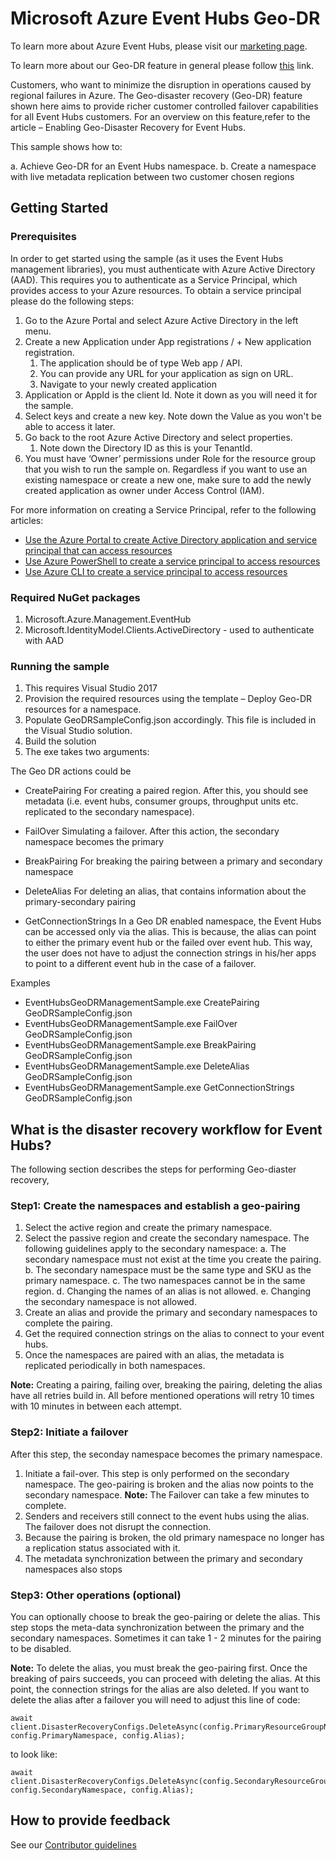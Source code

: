 # Microsoft Azure Event Hubs Geo-DR

To learn more about Azure Event Hubs, please visit our [marketing page](https://azure.microsoft.com/services/event-hubs/).

To learn more about our Geo-DR feature in general please follow [this](https://docs.microsoft.com/en-us/azure/event-hubs/event-hubs-geo-dr) link.

Customers, who want to minimize the disruption in operations caused by regional failures in Azure. The Geo-disaster recovery (Geo-DR) feature shown here aims to provide richer customer controlled failover capabilities for all Event Hubs customers. For an overview on this feature,refer to the article – Enabling Geo-Disaster Recovery for Event Hubs.

This sample shows how to: 

a.	Achieve Geo-DR for an Event Hubs namespace. 
b.	Create a namespace with live metadata replication between two customer chosen regions

## Getting Started
### Prerequisites

In order to get started using the sample (as it uses the Event Hubs management libraries), you must authenticate with Azure Active Directory (AAD). This requires you to authenticate as a Service Principal, which provides access to your Azure resources. 
To obtain a service principal please do the following steps:

1. Go to the Azure Portal and select Azure Active Directory in the left menu.
2. Create a new Application under App registrations / + New application registration.
	1. The application should be of type Web app / API.
	2. You can provide any URL for your application as sign on URL.
	3. Navigate to your newly created application
3. Application or AppId is the client Id. Note it down as you will need it for the sample.
4. Select keys and create a new key. Note down the Value as you won't be able to access it later.
5. Go back to the root Azure Active Directory and select properties.
	1. Note down the Directory ID as this is your TenantId.
6. You must have ‘Owner’ permissions under Role for the resource group that you wish to run the sample on. Regardless if you want to use an existing namespace or create a new one, make sure to add the newly created application as owner under Access Control (IAM).

For more information on creating a Service Principal, refer to the following articles:

*	[Use the Azure Portal to create Active Directory application and service principal that can access resources](https://docs.microsoft.com/azure/azure-resource-manager/resource-group-create-service-principal-portal)
*	[Use Azure PowerShell to create a service principal to access resources](https://docs.microsoft.com/azure/azure-resource-manager/resource-group-authenticate-service-principal)
*	[Use Azure CLI to create a service principal to access resources](https://docs.microsoft.com/azure/azure-resource-manager/resource-group-authenticate-service-principal-cli)

<!-- The above articles helps you to obtain an AppId (ClientId), TenantId, and ClientSecret (Authentication Key), all of which are required to authenticate the management libraries.  Finally, when creating your Active Directory application, if you do not have a sign-on URL to input in the create step, simply input any URL format string e.g. https://contoso.org/exampleapp -->

### Required NuGet packages

1.	Microsoft.Azure.Management.EventHub
2.	Microsoft.IdentityModel.Clients.ActiveDirectory - used to authenticate with AAD

### Running the sample

1.	This requires Visual Studio 2017
2.	Provision the required resources using the template – Deploy Geo-DR resources for a namespace.
3.	Populate GeoDRSampleConfig.json accordingly. This file is included in the Visual Studio solution.
4.	Build the solution
5.	The exe takes two arguments: <Geo DR action> <Config file with Azure resource details>

The Geo DR actions could be

*	CreatePairing
For creating a paired region. After this, you should see metadata (i.e. event hubs, consumer groups, throughput units etc. replicated to the secondary namespace).

*	FailOver
Simulating a failover. After this action, the secondary namespace becomes the primary

*	BreakPairing
For breaking the pairing between a primary and secondary namespace

*	DeleteAlias
For deleting an alias, that contains information about the primary-secondary pairing

*	GetConnectionStrings
In a Geo DR enabled namespace, the Event Hubs can be accessed only via the alias. This is because, the alias can point to either the primary event hub or the failed over event hub. This way, the user does not have to adjust the connection strings in his/her apps to point to a different event hub in the case of a failover.

Examples
*	EventHubsGeoDRManagementSample.exe CreatePairing GeoDRSampleConfig.json
*	EventHubsGeoDRManagementSample.exe FailOver GeoDRSampleConfig.json
*	EventHubsGeoDRManagementSample.exe BreakPairing GeoDRSampleConfig.json
*	EventHubsGeoDRManagementSample.exe DeleteAlias GeoDRSampleConfig.json
*	EventHubsGeoDRManagementSample.exe GetConnectionStrings GeoDRSampleConfig.json

## What is the disaster recovery workflow for Event Hubs?
The following section describes the steps for performing Geo-diaster recovery,

### Step1: Create the namespaces and establish a geo-pairing

1.	Select the active region and create the primary namespace.
2.	Select the passive region and create the secondary namespace. The following guidelines apply to the secondary namespace:
	    a. The secondary namespace must not exist at the time you create the pairing.
	    b. The secondary namespace must be the same type and SKU as the primary namespace.
	    c. The two namespaces cannot be in the same region.
	    d. Changing the names of an alias is not allowed.
	    e. Changing the secondary namespace is not allowed.
3.	Create an alias and provide the primary and secondary namespaces to complete the pairing.
4.	Get the required connection strings on the alias to connect to your event hubs.
5.	Once the namespaces are paired with an alias, the metadata is replicated periodically in both namespaces.

**Note:** Creating a pairing, failing over, breaking the pairing, deleting the alias have all retries build in. All before mentioned operations will retry 10 times with 10 minutes in between each attempt.

### Step2: Initiate a failover
After this step, the seconday namespace becomes the primary namespace.

1.	Initiate a fail-over. This step is only performed on the secondary namespace. The geo-pairing is broken and the alias now points to the secondary namespace. **Note:** The Failover can take a few minutes to complete.
2.	Senders and receivers still connect to the event hubs using the alias. The failover does not disrupt the connection.
3.	Because the pairing is broken, the old primary namespace no longer has a replication status associated with it.
4.	The metadata synchronization between the primary and secondary namespaces also stops

### Step3: Other operations (optional)
You can optionally choose to break the geo-pairing or delete the alias. This step stops the meta-data synchronization between the primary and the secondary namespaces. Sometimes it can take 1 - 2 minutes for the pairing to be disabled.

**Note:** To delete the alias, you must break the geo-pairing first. Once the breaking of pairs succeeds, you can proceed with deleting the alias. At this point, the connection strings for the alias are also deleted. If you want to delete the alias after a failover you will need to adjust this line of code:

    await client.DisasterRecoveryConfigs.DeleteAsync(config.PrimaryResourceGroupName, config.PrimaryNamespace, config.Alias);

to look like:

    await client.DisasterRecoveryConfigs.DeleteAsync(config.SecondaryResourceGroupName, config.SecondaryNamespace, config.Alias);

## How to provide feedback
See our [Contributor guidelines](https://github.com/Azure/azure-event-hubs/blob/master/.github/CONTRIBUTING.md)

